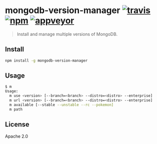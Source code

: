 # mongodb-version-manager [![travis][travis_img]][travis_url] [![npm][npm_img]][npm_url] [![appveyor][appveyor_img]][appveyor_url]

> Install and manage multiple versions of MongoDB.

## Install

```sh
npm install -g mongodb-version-manager
```

## Usage

```sh
$ m
Usage:
  m use <version> [--branch=<branch> --distro=<distro> --enterprise]
  m url <version> [--branch=<branch> --distro=<distro> --enterprise]
  m available [--stable --unstable --rc --pokemon]
  m path
```

## License

Apache 2.0

[travis_img]: https://img.shields.io/travis/mongodb-js/version-manager.svg
[travis_url]: https://secure.travis-ci.org/mongodb-js/version-manager
[appveyor_img]: https://ci.appveyor.com/api/projects/status/s3xm8f9eqiakqusn?svg=true
[appveyor_url]: https://ci.appveyor.com/project/imlucas/mongodb-version-manager
[npm_img]: https://img.shields.io/npm/v/mongodb-version-manager.svg
[npm_url]: https://npmjs.org/package/mongodb-version-manager
